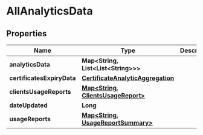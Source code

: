 

# AllAnalyticsData


## Properties

Name | Type | Description | Notes
------------ | ------------- | ------------- | -------------
**analyticsData** | **Map&lt;String, List&lt;List&lt;String&gt;&gt;&gt;** |  |  [optional]
**certificatesExpiryData** | [**CertificateAnalyticAggregation**](CertificateAnalyticAggregation.md) |  |  [optional]
**clientsUsageReports** | [**Map&lt;String, ClientsUsageReport&gt;**](ClientsUsageReport.md) |  |  [optional]
**dateUpdated** | **Long** |  |  [optional]
**usageReports** | [**Map&lt;String, UsageReportSummary&gt;**](UsageReportSummary.md) |  |  [optional]



